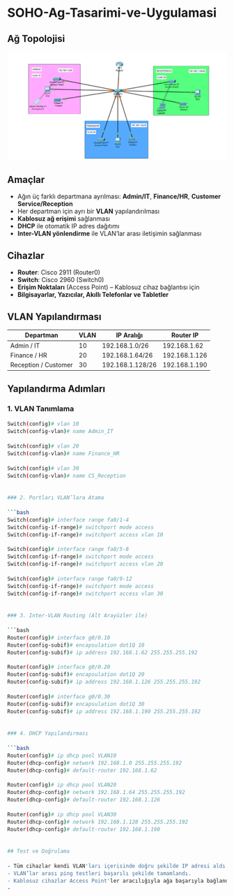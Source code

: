 # SOHO-Ag-Tasarimi-ve-Uygulamasi

## Ağ Topolojisi

![Ağ Topolojisi](topology3.png)

## Amaçlar

- Ağın üç farklı departmana ayrılması: **Admin/IT**, **Finance/HR**, **Customer Service/Reception**
- Her departman için ayrı bir **VLAN** yapılandırılması
- **Kablosuz ağ erişimi** sağlanması
- **DHCP** ile otomatik IP adres dağıtımı
- **Inter-VLAN yönlendirme** ile VLAN’lar arası iletişimin sağlanması


## Cihazlar

- **Router**: Cisco 2911 (Router0)
- **Switch**: Cisco 2960 (Switch0)
- **Erişim Noktaları** (Access Point) – Kablosuz cihaz bağlantısı için
- **Bilgisayarlar, Yazıcılar, Akıllı Telefonlar ve Tabletler**

## VLAN Yapılandırması

| Departman               | VLAN | IP Aralığı          | Router IP          |
|------------------------|------|----------------------|--------------------|
| Admin / IT             | 10   | 192.168.1.0/26       | 192.168.1.62       |
| Finance / HR           | 20   | 192.168.1.64/26      | 192.168.1.126      |
| Reception / Customer   | 30   | 192.168.1.128/26     | 192.168.1.190      |

## Yapılandırma Adımları

### 1. VLAN Tanımlama

```bash
Switch(config)# vlan 10
Switch(config-vlan)# name Admin_IT

Switch(config)# vlan 20
Switch(config-vlan)# name Finance_HR

Switch(config)# vlan 30
Switch(config-vlan)# name CS_Reception


### 2. Portları VLAN’lara Atama

```bash
Switch(config)# interface range fa0/1-4
Switch(config-if-range)# switchport mode access
Switch(config-if-range)# switchport access vlan 10

Switch(config)# interface range fa0/5-8
Switch(config-if-range)# switchport mode access
Switch(config-if-range)# switchport access vlan 20

Switch(config)# interface range fa0/9-12
Switch(config-if-range)# switchport mode access
Switch(config-if-range)# switchport access vlan 30


### 3. Inter-VLAN Routing (Alt Arayüzler ile)

```bash
Router(config)# interface g0/0.10
Router(config-subif)# encapsulation dot1Q 10
Router(config-subif)# ip address 192.168.1.62 255.255.255.192

Router(config)# interface g0/0.20
Router(config-subif)# encapsulation dot1Q 20
Router(config-subif)# ip address 192.168.1.126 255.255.255.192

Router(config)# interface g0/0.30
Router(config-subif)# encapsulation dot1Q 30
Router(config-subif)# ip address 192.168.1.190 255.255.255.192


### 4. DHCP Yapılandırması

```bash
Router(config)# ip dhcp pool VLAN10
Router(dhcp-config)# network 192.168.1.0 255.255.255.192
Router(dhcp-config)# default-router 192.168.1.62

Router(config)# ip dhcp pool VLAN20
Router(dhcp-config)# network 192.168.1.64 255.255.255.192
Router(dhcp-config)# default-router 192.168.1.126

Router(config)# ip dhcp pool VLAN30
Router(dhcp-config)# network 192.168.1.128 255.255.255.192
Router(dhcp-config)# default-router 192.168.1.190


## Test ve Doğrulama

- Tüm cihazlar kendi VLAN'ları içerisinde doğru şekilde IP adresi aldı.
- VLAN’lar arası ping testleri başarılı şekilde tamamlandı.
- Kablosuz cihazlar Access Point'ler aracılığıyla ağa başarıyla bağlandı.
- 



